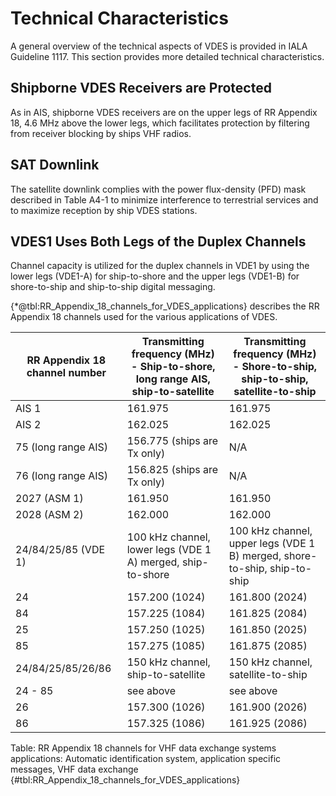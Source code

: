 # Technical Characteristics
A general overview of the technical aspects of VDES is provided in IALA Guideline 1117.  This section provides more detailed technical characteristics. 

## Shipborne VDES Receivers are Protected
As in AIS, shipborne VDES receivers are on the upper legs of RR Appendix 18, 4.6 MHz above the lower legs, which facilitates protection by filtering from receiver blocking by ships VHF radios.

## SAT Downlink
The satellite downlink complies with the power flux-density (PFD) mask described in Table A4-1 to minimize interference to terrestrial services and to maximize reception by ship VDES stations.

## VDES1 Uses Both Legs of the Duplex Channels
Channel capacity is utilized for the duplex channels in VDE1 by using the lower legs (VDE1-A) for ship-to-shore and the upper legs (VDE1-B) for shore-to-ship and ship-to-ship digital messaging.

{\*@tbl:RR_Appendix_18_channels_for_VDES_applications} describes the RR Appendix 18 channels used for the various applications of VDES.

RR Appendix 18 channel number | Transmitting frequency (MHz) - Ship-to-shore, long range AIS, ship-to-satellite | Transmitting frequency (MHz) - Shore-to-ship, ship-to-ship, satellite-to-ship
--- | --- | ---
AIS 1 | 161.975 | 161.975
AIS 2	| 162.025	| 162.025
75 (long range AIS) |	156.775 (ships are Tx only) |	N/A
76 (long range AIS)	| 156.825 (ships are Tx only)	| N/A
2027 (ASM 1) | 161.950 | 161.950
2028 (ASM 2) | 162.000 | 162.000
24/84/25/85 (VDE 1) | 100 kHz channel, lower legs (VDE 1 A) merged, ship-to-shore | 100 kHz channel, upper legs (VDE 1 B) merged, shore-to-ship, ship-to-ship 
24 | 157.200 (1024)	| 161.800 (2024)
84 | 157.225 (1084)	| 161.825 (2084)
25 | 157.250 (1025)	| 161.850 (2025)
85 | 157.275 (1085)	| 161.875 (2085)
24/84/25/85/26/86 | 150 kHz channel, ship-to-satellite | 150 kHz channel, satellite-to-ship
24 - 85 | see above	| see above
26 | 157.300 (1026)	| 161.900 (2026)
86 | 157.325 (1086)	| 161.925 (2086)

Table: RR Appendix 18 channels for VHF data exchange systems applications: Automatic identification system, application specific messages, VHF data exchange {#tbl:RR_Appendix_18_channels_for_VDES_applications}
